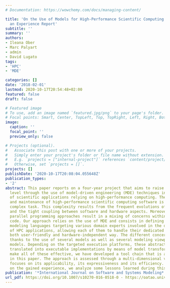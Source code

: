 ```yaml
---
# Documentation: https://wowchemy.com/docs/managing-content/

title: 'On the Use of Models for High-Performance Scientific Computing Applications:
  an Experience Report'
subtitle: ''
summary: ''
authors:
- Ileana Ober
- Marc Palyart
- admin
- David Lugato
tags:
- 'HPC'
- 'MDE'

categories: []
date: '2018-02-01'
lastmod: 2020-10-17T20:54:48+02:00
featured: false
draft: false

# Featured image
# To use, add an image named `featured.jpg/png` to your page's folder.
# Focal points: Smart, Center, TopLeft, Top, TopRight, Left, Right, BottomLeft, Bottom, BottomRight.
image:
  caption: ''
  focal_point: ''
  preview_only: false

# Projects (optional).
#   Associate this post with one or more of your projects.
#   Simply enter your project's folder or file name without extension.
#   E.g. `projects = ["internal-project"]` references `content/project/deep-learning/index.md`.
#   Otherwise, set `projects = []`.
projects: []
publishDate: '2020-10-17T20:08:04.055648Z'
publication_types:
- '2'
abstract: This paper reports on a four-year project that aims to raise the abstraction
  level through the use of model-driven engineering (MDE) techniques in the development
  of scientific applications relying on high-performance computing. The development
  and maintenance of high-performance scientific computing software is reputedly a
  complex task. This complexity results from the frequent evolutions of supercomputers
  and the tight coupling between software and hardware aspects. Moreover, current
  parallel programming approaches result in a mixing of concerns within the source
  code. Our approach relies on the use of MDE and consists in defining domain-specific
  modeling languages targeting various domain experts involved in the development
  of HPC applications, allowing each of them to handle their dedicated model in a
  both user-friendly and hardware-independent way. The different concerns are separated
  thanks to the use of several models as well as several modeling viewpoints on these
  models. Depending on the targeted execution platforms, these abstract models are
  translated into executable implementations by means of model transformations. To
  make all of these effective, we have developed a tool chain that is also presented
  in this paper. The approach is assessed through a multi-dimensional validation that
  focuses on its applicability, its expressiveness and its efficiency. To capitalize
  on the gained experience, we analyze some lessons learned during this project.
publication: '*International Journal on Software and Systems Modeling*'
url_pdf: https://doi.org/10.1007/s10270-016-0518-0 - https://oatao.univ-toulouse.fr/22025/
---
```

